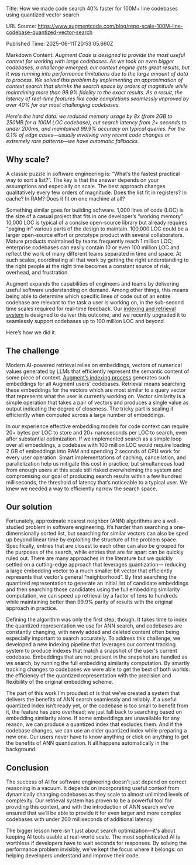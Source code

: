 Title: How we made code search 40% faster for 100M+ line codebases using quantized vector search

URL Source: https://www.augmentcode.com/blog/repo-scale-100M-line-codebase-quantized-vector-search

Published Time: 2025-06-11T20:53:05.660Z

Markdown Content:
_Augment Code is designed to provide the most useful context for working with large codebases. As we took on even bigger codebases, a challenge emerged: our context engine gets great results, but it was running into performance limitations due to the large amount of data to process. We solved this problem by implementing an approximation of context search that shrinks the search space by orders of magnitude while maintaining more than 99.9% fidelity to the exact results. As a result, the latency of real-time features like code completions seamlessly improved by over 40% for our most challenging codebases._

_Here's the hard data: we reduced memory usage by 8x (from 2GB to 250MB for a 100M LOC codebase), cut search latency from 2+ seconds to under 200ms, and maintained 99.9% accuracy on typical queries. For the 0.1% of edge cases—usually involving very recent code changes or extremely rare patterns—we have automatic fallbacks._

Why scale?
----------

A classic puzzle in software engineering is: “What’s the fastest practical way to sort a list?”. The key is that the answer depends on your assumptions and especially on scale. The best approach changes qualitatively every few orders of magnitude. Does the list fit in registers? In cache? In RAM? Does it fit on one machine at all?

Something similar goes for building software. 1,000 lines of code (LOC) is the size of a casual project that fits in one developer’s “working memory”. 10,000 LOC is typical of a concise open-source library but already requires “paging in” various parts of the design to maintain. 100,000 LOC could be a larger open-source effort or prototype product with several collaborators. Mature products maintained by teams frequently reach 1 million LOC; enterprise codebases can easily contain 10 or even 100 million LOC and reflect the work of many different teams separated in time and space. At such scales, coordinating all that work by getting the right understanding to the right people at the right time becomes a constant source of risk, overhead, and frustration.

Augment expands the capabilities of engineers and teams by delivering useful software understanding on demand. Among other things, this means being able to determine which specific lines of code out of an entire codebase are relevant to the task a user is working on, in the sub-second time scales required for real-time feedback. Our [indexing and retrieval system](https://www.augmentcode.com/blog/a-real-time-index-for-your-codebase-secure-personal-scalable) is designed to deliver this outcome, and we recently upgraded it to seamlessly support codebases up to 100 million LOC and beyond.

Here’s how we did it.

The challenge
-------------

Modern AI-powered retrieval relies on embeddings, vectors of numerical values generated by LLMs that efficiently represent the semantic content of some piece of context. [Augment’s indexing process](https://www.augmentcode.com/blog/a-real-time-index-for-your-codebase-secure-personal-scalable) generates such embeddings for all Augment users' codebases. Retrieval means searching these embeddings for the vectors which are most similar to a query vector that represents what the user is currently working on. Vector similarity is a simple operation that takes a pair of vectors and produces a single value as output indicating the degree of closeness. The tricky part is scaling it efficiently when computed across a large number of embeddings.

In our experience effective embedding models for code context can require 20+ bytes per LOC to store and 20+ nanoseconds per LOC to search, even after substantial optimization. If we implemented search as a simple loop over all embeddings, a codebase with 100 million LOC would require loading 2 GB of embeddings into RAM and spending 2 seconds of CPU work for every user operation. Smart implementations of caching, cancellation, and parallelization help us mitigate this cost in practice, but simultaneous load from enough users at this scale still risked overwhelming the system and compromising our goal of producing search results within a few hundred milliseconds, the threshold of latency that’s noticeable to a typical user. We knew we needed a way to efficiently narrow the search space.

Our solution
------------

Fortunately, approximate nearest neighbor (ANN) algorithms are a well-studied problem in software engineering. It’s harder than searching a one-dimensionally sorted list, but searching for similar vectors can also be sped up beyond linear time by exploiting the structure of the problem space. Specifically, entries that are closest to each other can also be grouped for the purposes of the search, while entries that are far apart can be quickly ruled out. There are many approaches in the literature but we quickly settled on a cutting-edge approach that leverages quantization— reducing a large embedding vector to a much smaller bit vector that efficiently represents that vector’s general “neighborhood”. By first searching the quantized representation to generate an initial list of candidate embeddings and then searching those candidates using the full embedding similarity computation, we can speed up retrieval by a factor of tens to hundreds while maintaining better than 99.9% parity of results with the original approach in practice.

Defining the algorithm was only the first step, though. It takes time to index the quantized representation we use for ANN search, and codebases are constantly changing, with newly added and deleted content often being especially important to search accurately. To address this challenge, we developed a new indexing pipeline that leverages our content tracking system to produce indexes that match a snapshot of the user's current codebase. Embeddings that are not present in the snapshot are handled as we search, by running the full embedding similarity computation. By smartly tracking changes to codebases we were able to get the best of both worlds: the efficiency of the quantized representation with the precision and flexibility of the original embedding scheme.

The part of this work I’m proudest of is that we’ve created a system that delivers the benefits of ANN search seamlessly and reliably. If a useful quantized index isn’t ready yet, or the codebase is too small to benefit from it, the feature has zero overhead; we just fall back to searching based on embedding similarity alone. If some embeddings are unavailable for any reason, we can produce a quantized index that excludes them. And if the codebase changes, we can use an older quantized index while preparing a new one. Our users never have to know anything or click on anything to get the benefits of ANN quantization. It all happens automatically in the background.

Conclusion
----------

The success of AI for software engineering doesn’t just depend on correct reasoning in a vacuum. It depends on incorporating useful context from dynamically changing codebases as they scale to almost unlimited levels of complexity. Our retrieval system has proven to be a powerful tool for providing this context, and with the introduction of ANN search we’ve ensured that we’ll be able to provide it for even larger and more complex codebases with under 200 milliseconds of additional latency.

The bigger lesson here isn't just about search optimization—it's about keeping AI tools usable at real-world scale. The most sophisticated AI is worthless if developers have to wait seconds for responses. By solving the performance problem invisibly, we've kept the focus where it belongs: on helping developers understand and improve their code.
